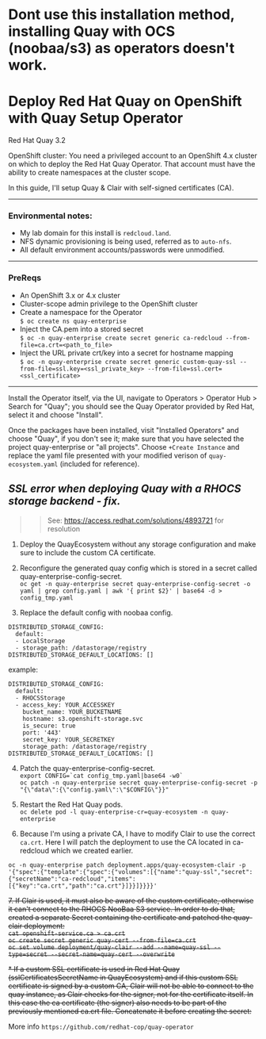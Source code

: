 # Dont use this installation method, installing Quay with OCS (noobaa/s3) as operators doesn't work.



# Deploy Red Hat Quay on OpenShift with Quay Setup Operator

Red Hat Quay 3.2

OpenShift cluster: You need a privileged account to an OpenShift 4.x cluster on which to deploy the Red Hat Quay Operator. That account must have the ability to create namespaces at the cluster scope. 

In this guide, I'll setup Quay & Clair with self-signed certificates (CA). 

---
### Environmental notes:

* My lab domain for this install is ```redcloud.land```.
* NFS dynamic provisioning is being used, referred as to ```auto-nfs```.
* All default environment accounts/passwords were unmodified.

---
### PreReqs
* An OpenShift 3.x or 4.x cluster
* Cluster-scope admin privilege to the OpenShift cluster
* Create a namespace for the Operator \
```$ oc create ns quay-enterprise```
* Inject the CA.pem into a stored secret \
```$ oc -n quay-enterprise create secret generic ca-redcloud --from-file=ca.crt=<path_to_file>```
* Inject the URL private crt/key into a secret for hostname mapping \
```$ oc -n quay-enterprise create secret generic custom-quay-ssl --from-file=ssl.key=<ssl_private_key> --from-file=ssl.cert=<ssl_certificate> ```

---
Install the Operator itself, via the UI, navigate to Operators > Operator Hub > Search for "Quay"; you should see the Quay Operator provided by Red Hat, select it and choose "Install".

Once the packages have been installed, visit "Installed Operators" and choose "Quay", if you don't see it; make sure that you have selected the project quay-enterprise or "all projects". Choose ```+Create Instance``` and replace the yaml file presented with your modified verison of ```quay-ecosystem.yaml``` (included for reference).

## *SSL error when deploying Quay with a RHOCS storage backend - fix.*
>> See: https://access.redhat.com/solutions/4893721 for resolution

1. Deploy the QuayEcosystem without any storage configuration and make sure to include the custom CA certificate.

2. Reconfigure the generated quay config which is stored in a secret called quay-enterprise-config-secret. \
```oc get -n quay-enterprise secret quay-enterprise-config-secret -o yaml | grep config.yaml | awk '{ print $2}' | base64 -d > config_tmp.yaml```

3. Replace the default config with noobaa config. 
```
DISTRIBUTED_STORAGE_CONFIG:
  default:
  - LocalStorage
  - storage_path: /datastorage/registry
DISTRIBUTED_STORAGE_DEFAULT_LOCATIONS: []
```
example:
```
DISTRIBUTED_STORAGE_CONFIG:
  default:
  - RHOCSStorage
  - access_key: YOUR_ACCESSKEY
    bucket_name: YOUR_BUCKETNAME
    hostname: s3.openshift-storage.svc
    is_secure: true
    port: '443'
    secret_key: YOUR_SECRETKEY
    storage_path: /datastorage/registry
DISTRIBUTED_STORAGE_DEFAULT_LOCATIONS: []
```

4. Patch the quay-enterprise-config-secret. \
``` export CONFIG=`cat config_tmp.yaml|base64 -w0` ``` \
``` oc patch -n quay-enterprise secret quay-enterprise-config-secret -p "{\"data\":{\"config.yaml\":\"$CONFIG\"}}" ```

5. Restart the Red Hat Quay pods. \
``` oc delete pod -l quay-enterprise-cr=quay-ecosystem -n quay-enterprise ```

6. Because I'm using a private CA, I have to modify Clair to use the correct ```ca.crt```. Here I will patch the deployment to use the CA located in ca-redcloud which we created earlier. 

``` oc -n quay-enterprise patch deployment.apps/quay-ecosystem-clair -p '{"spec":{"template":{"spec":{"volumes":[{"name":"quay-ssl","secret":{"secretName":"ca-redcloud","items":[{"key":"ca.crt","path":"ca.crt"}]}}]}}}}' ```

~~7. If Clair is used, it must also be aware of the custom certificate, otherwise it can't connect to the RHOCS NooBaa S3 service. In order to do that, created a separate Secret containing the certificate and patched the quay-clair deployment: \
``` cat openshift-service.ca > ca.crt ``` \
``` oc create secret generic quay-cert --from-file=ca.crt ``` \
``` oc set volume deployment/quay-clair --add --name=quay-ssl --type=secret --secret-name=quay-cert --overwrite ```~~

~~* If a custom SSL certificate is used in Red Hat Quay (sslCertificatesSecretName in QuayEcosystem) and if this custom SSL certificate is signed by a custom CA, Clair will not be able to connect to the quay instance, as Clair checks for the signer, not for the certificate itself.
In this case the ca certificate (the signer) also needs to be part of the previously mentioned ca.crt file. Concatenate it before creating the secret:~~

More info ```https://github.com/redhat-cop/quay-operator```